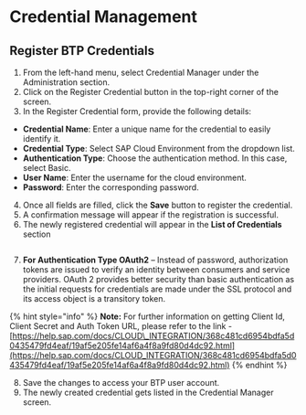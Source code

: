 # Credential Management

## **Register BTP Credentials**

1. From the left-hand menu, select Credential Manager under the Administration section.
2. Click on the Register Credential button in the top-right corner of the screen.
3. In the Register Credential form, provide the following details:

* **Credential Name**: Enter a unique name for the credential to easily identify it.
* **Credential Type**: Select SAP Cloud Environment from the dropdown list.
* **Authentication Type**: Choose the authentication method. In this case, select Basic.
* **User Name**: Enter the username for the cloud environment.
* **Password**: Enter the corresponding password.

4. Once all fields are filled, click the **Save** button to register the credential.
5. A confirmation message will appear if the registration is successful.
6. The newly registered credential will appear in the **List of Credentials** section

<figure><img src="https://www.docs.releaseowl.com/assets/img/credential-management-1.jpg" alt=""><figcaption></figcaption></figure>

7. **For Authentication Type OAuth2** – Instead of password, authorization tokens are issued to verify an identity between consumers and service providers. OAuth 2 provides better security than basic authentication as the initial requests for credentials are made under the SSL protocol and its access object is a transitory token.

{% hint style="info" %}
**Note:** For further information on getting Client Id, Client Secret and Auth Token URL, please refer to the link - [https://help.sap.com/docs/CLOUD\_INTEGRATION/368c481cd6954bdfa5d0435479fd4eaf/19af5e205fe14af6a4f8a9fd80d4dc92.html](https://help.sap.com/docs/CLOUD_INTEGRATION/368c481cd6954bdfa5d0435479fd4eaf/19af5e205fe14af6a4f8a9fd80d4dc92.html)
{% endhint %}

8. Save the changes to access your BTP user account.
9. The newly created credential gets listed in the Credential Manager screen.
